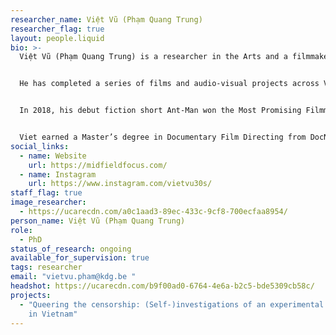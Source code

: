 ```yaml
---
researcher_name: Việt Vũ (Phạm Quang Trung)
researcher_flag: true
layout: people.liquid
bio: >-
  Việt Vũ (Phạm Quang Trung) is a researcher in the Arts and a filmmaker.


  He has completed a series of films and audio-visual projects across Vietnam, Portugal, Hungary, and Belgium. Working in experimental cinema, docufiction, and alternative narratives, his films uncover forgotten stories within shifting socio-political contexts, foregrounding queer themes and underrepresented communities. His practice often embraces first-person intimacy, fragments, found footage, and disrupted forms of representation. His works have been presented at major European and Asian film festivals, including Locarno, Rotterdam, and Tampere.


  In 2018, his debut fiction short Ant-Man won the Most Promising Filmmaker from Southeast Asia Award at the 2nd SeaShorts Film Festival in Malaysia. Following this recognition, he directed the docufiction The Eternal Springtime, which premiered at International Film Festival Rotterdam (IFFR) 2021 and qualified for an Oscars nomination after receiving the Best Documentary Award at the 66th International Cork Film Festival and Best Director at the Baku International Film Festival. In the same year, his experimental film My Own Room received the prestigious Wildcard Award from the Vlaams Audiovisueel Fonds (VAF, Belgium).


  Viet earned a Master’s degree in Documentary Film Directing from DocNomads in 2021 and was also selected as a Berlinale Talents alumnus the same year. Since September 2022, he  has been doing a PhD in the Arts at Sint Lucas Antwerpen (KdG) / ARIA (University of Antwerp), entitled "Queering the Censorship: (Self-)Investigations of an Experimental Filmmaker in Vietnam."
social_links:
  - name: Website
    url: https://midfieldfocus.com/
  - name: Instagram
    url: https://www.instagram.com/vietvu30s/
staff_flag: true
image_researcher:
  - https://ucarecdn.com/a0c1aad3-89ec-433c-9cf8-700ecfaa8954/
person_name: Việt Vũ (Phạm Quang Trung)
role:
  - PhD
status_of_research: ongoing
available_for_supervision: true
tags: researcher
email: "vietvu.pham@kdg.be "
headshot: https://ucarecdn.com/b9f00ad0-6764-4e6a-b2c5-bde5309cb58c/
projects:
  - "Queering the censorship: (Self-)investigations of an experimental filmmaker
    in Vietnam"
---
```

